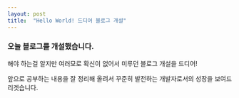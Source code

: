 ```yaml
---
layout: post
title:  "Hello World! 드디어 블로그 개설"
---
```


### 오늘 블로그를 개설했습니다. 
해야 하는걸 알지만 여러모로 확신이 없어서 미루던 블로그 개설을 드디어! 

앞으로 공부하는 내용을 잘 정리해 올려서 
꾸준히 발전하는 개발자로서의 성장을 보여드리겟습니다.
